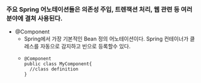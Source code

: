 ### 주요 Spring 어노테이션들은 의존성 주입, 트렌잭션 처리, 웹 관련 등 여러 분야에 결쳐 사용된다.

- @Component
  - Spring에서 가장 기본적인 Bean 정의 어노테이션이다. Spring 컨테이너가 클레스를 자동으로 감지하고 빈으로 등록할수 있다.
  - ```
    @Component
    public class MyComponent{
      //class definition
    }
    ```   
